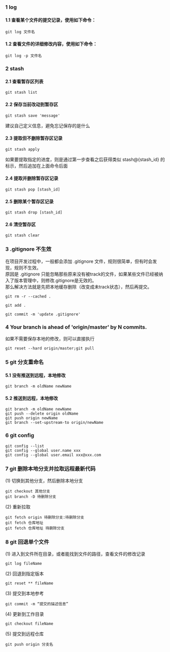 ### 1 log
#### 1.1 查看某个文件的提交记录，使用如下命令：
```
git log 文件名
```
#### 1.2 查看文件的详细修改内容，使用如下命令：
```
git log -p 文件名
```
### 2 stash
#### 2.1 查看暂存区列表
```
git stash list
```
#### 2.2 保存当前改动到暂存区
```
git stash save 'message'
```
建议自己定义信息，避免忘记保存的是什么
#### 2.3 提取但不删除暂存区记录
```
git stash apply
```
如果要提取指定的进度，则是通过第一步查看之后获得类似 stash@{stash_id} 的标示，然后追加在上面命令后面
#### 2.4 提取并删除暂存区记录
```
git stash pop [stash_id]
```
#### 2.5 删除某个暂存区记录
```
git stash drop [stash_id]
```
#### 2.6 清空暂存区
```
git stash clear
```
### 3 .gitignore 不生效
在项目开发过程中，一般都会添加 .gitignore 文件，规则很简单，但有时会发现，规则不生效。  
原因是 .gitignore 只能忽略那些原来没有被track的文件，如果某些文件已经被纳入了版本管理中，则修改.gitignore是无效的。  
那么解决方法就是先把本地缓存删除（改变成未track状态），然后再提交。
```
git rm -r --cached .

git add .

git commit -m 'update .gitignore'
```
### 4 Your branch is ahead of 'origin/master' by N commits.
如果不需要保存本地的修改，则可以直接执行
```shell
git reset --hard origin/master;git pull
```
### 5 git 分支重命名
#### 5.1 没有推送到远程，本地修改
```shell
git branch -m oldName newName
```
#### 5.2 推送到远程，本地修改
```shell
git branch -m oldName newName
git push --delete origin oldName
git push origin newName
git branch --set-upstream-to origin/newName
```
### 6 git config
```shell
git config --list
git config --global user.name xxx
git config --global user.email xxx@xxx.com
```
### 7 git 删除本地分支并拉取远程最新代码
(1) 切换到其他分支，然后删除本地分支
```shell
git checkout 其他分支
git branch -D 待删除分支
```
(2) 重新拉取
```shell
git fetch origin 待删除分支:待删除分支
git fetch 仓库地址
git fetch 仓库地址 待删除分支
```
### 8 git 回退单个文件
(1) 进入到文件所在目录，或者能找到文件的路径，查看文件的修改记录
```shell
git log fileName
```
(2) 回退到指定版本
```shell
git reset ** fileName
```
(3) 提交到本地参考
```shell
git commit -m “提交的描述信息”
```
(4) 更新到工作目录
```shell
git checkout fileName
```
(5) 提交到远程仓库
```shell
git push origin 分支名
```